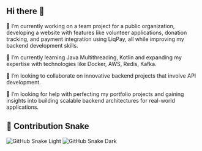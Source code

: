 ## Hi there 👋

🔭 I’m currently working on a team project for a public organization, developing a website with features like volunteer applications, donation tracking, and payment integration using LiqPay, all while improving my backend development skills.

🌱 I’m currently learning Java Multithreading, Kotlin and expanding my expertise with technologies like Docker, AWS, Redis, Kafka.

👯 I’m looking to collaborate on innovative backend projects that involve API development.

🤔 I’m looking for help with perfecting my portfolio projects and gaining insights into building scalable backend architectures for real-world applications.

## 🐍 Contribution Snake
![GitHub Snake Light](https://raw.githubusercontent.com/ShatstkivRuslan/ShatstkivRuslan/output/github-contribution-grid-snake.svg#gh-light-mode-only)
![GitHub Snake Dark](https://raw.githubusercontent.com/ShatstkivRuslan/ShatstkivRuslan/output/github-contribution-grid-snake-dark.svg#gh-dark-mode-only)


<!--
**ShastkivRuslan/shastkivruslan** is a ✨ _special_ ✨ repository because its `README.md` (this file) appears on your GitHub profile.

Here are some ideas to get you started:

- 🔭 I’m currently working on ...
- 🌱 I’m currently learning ...
- 👯 I’m looking to collaborate on ...
- 🤔 I’m looking for help with ...
- 💬 Ask me about ...
- 📫 How to reach me: ...
- 😄 Pronouns: ...
- ⚡ Fun fact: ...
-->
